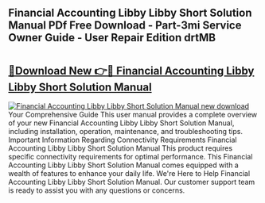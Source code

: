 ## Financial Accounting Libby Libby Short Solution Manual PDf Free Download - Part-3mi Service Owner Guide - User Repair Edition drtMB

# <h2><a href="http://bc73287.oget.top/?id=Financial+Accounting+Libby+Libby+Short+Solution+Manual">🔗Download New 👉🔴 Financial Accounting Libby Libby Short Solution Manual</a></h2>

[![Financial Accounting Libby Libby Short Solution Manual new download](https://i.imgur.com/5g1atiW.png)](http://bc73287.oget.top/?id=Financial+Accounting+Libby+Libby+Short+Solution+Manual)
Your Comprehensive Guide This user manual provides a complete overview of your new Financial Accounting Libby Libby Short Solution Manual, including installation, operation, maintenance, and troubleshooting tips. Important Information Regarding Connectivity Requirements Financial Accounting Libby Libby Short Solution Manual This product requires specific connectivity requirements for optimal performance. This Financial Accounting Libby Libby Short Solution Manual comes equipped with a wealth of features to enhance your daily life. We're Here to Help Financial Accounting Libby Libby Short Solution Manual. Our customer support team is ready to assist you with any questions or concerns.
